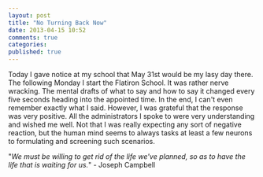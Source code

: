```yaml
---
layout: post
title: "No Turning Back Now"
date: 2013-04-15 10:52
comments: true
categories:
published: true
---
```


Today I gave notice at my school that May 31st would be my lasy day there. The following Monday I start the Flatiron School. It was rather nerve wracking. The mental drafts of what to say and how to say it changed every five seconds heading into the appointed time. In the end, I can't even remember exactly what I said. However, I was grateful that the response was very positive. All the administrators I spoke to were very understanding and wished me well. Not that I was really expecting any sort of negative reaction, but the human mind seems to always tasks at least a few neurons to formulating and screening such scenarios.

"*We must be willing to get rid of the life we've planned, so as to have the life that is waiting for us.*" - Joseph Campbell
